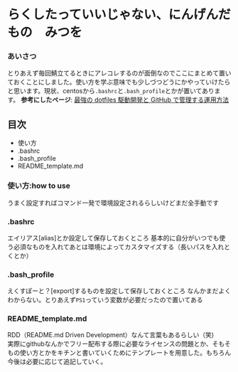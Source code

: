 # らくしたっていいじゃない、にんげんだもの　みつを

### あいさつ
とりあえず毎回鯖立てるときにアレコレするのが面倒なのでここにまとめて置いておくことにしました。使い方を学ぶ意味でも少しづつどうにかやっていけたらと思います。現状、centosから```.bashrc```と```.bash_profile```とかが置いてあります。
**参考にしたページ**: [最強の dotfiles 駆動開発と GitHub で管理する運用方法](https://goo.gl/AR31Pg)

## 目次

- 使い方
- .bashrc
- .bash_profile
- README_template.md

### 使い方:how to use
うまく設定すればコマンド一発で環境設定されるらしいけどまだ全手動です
### .bashrc
エイリアス\[alias\]とか設定して保存しておくところ
基本的に自分がいつでも使う必須なものを入れてあとは環境によってカスタマイズする（長いパスを入れとくとか）
### .bash\_profile
えくすぽーと？\[export\]するものを設定して保存しておくところ
なんかまだよくわからない。とりあえず```PS1```っていう変数が必要だったので置いてある

### README\_template.md
RDD（README.md Driven Development）なんて言葉もあるらしい（笑)　　
実際にgithubなんかでフリー配布する際に必要なライセンスの問題とか、そもそもの使い方とかをキチンと書いていくためにテンプレートを用意した。もちろん今後は必要に応じて追記していく。
